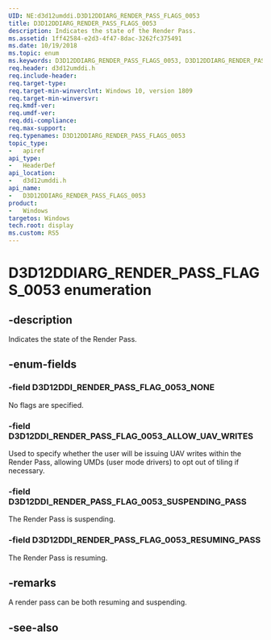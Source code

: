 ```yaml
---
UID: NE:d3d12umddi.D3D12DDIARG_RENDER_PASS_FLAGS_0053
title: D3D12DDIARG_RENDER_PASS_FLAGS_0053
description: Indicates the state of the Render Pass.
ms.assetid: 1ff42584-e2d3-4f47-8dac-3262fc375491
ms.date: 10/19/2018
ms.topic: enum
ms.keywords: D3D12DDIARG_RENDER_PASS_FLAGS_0053, D3D12DDIARG_RENDER_PASS_FLAGS_0053, 
req.header: d3d12umddi.h
req.include-header:
req.target-type:
req.target-min-winverclnt: Windows 10, version 1809
req.target-min-winversvr:
req.kmdf-ver:
req.umdf-ver:
req.ddi-compliance:
req.max-support:
req.typenames: D3D12DDIARG_RENDER_PASS_FLAGS_0053
topic_type: 
-	apiref
api_type: 
-	HeaderDef
api_location: 
-	d3d12umddi.h
api_name: 
-	D3D12DDIARG_RENDER_PASS_FLAGS_0053
product:
-	Windows
targetos: Windows
tech.root: display
ms.custom: RS5
---
```


# D3D12DDIARG_RENDER_PASS_FLAGS_0053 enumeration

## -description

Indicates the state of the Render Pass.

## -enum-fields

### -field D3D12DDI_RENDER_PASS_FLAG_0053_NONE

No flags are specified.

### -field D3D12DDI_RENDER_PASS_FLAG_0053_ALLOW_UAV_WRITES

Used to specify whether the user will be issuing UAV writes within the Render Pass, allowing UMDs (user mode drivers) to opt out of tiling if necessary.

### -field D3D12DDI_RENDER_PASS_FLAG_0053_SUSPENDING_PASS

The Render Pass is suspending.

### -field D3D12DDI_RENDER_PASS_FLAG_0053_RESUMING_PASS 

The Render Pass is resuming.

## -remarks

A render pass can be both resuming and suspending. 

## -see-also
